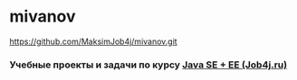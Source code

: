# mivanov
https://github.com/MaksimJob4j/mivanov.git
### Учебные проекты и задачи по курсу  [Java SE + EE (Job4j.ru)](http://job4j.ru/courses/java_with_zero_to_job.html)  
